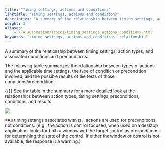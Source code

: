```yaml
--- 
title: "Timing settings, actions and conditions"
linktitle: "Timing settings, actions and conditions"
description: "A summary of the relationship between timing settings, action types, and associated conditions and preconditions."
weight: 3
aliases: 
    - /TA_Automation/Topics/timing_settings_actions_conditions.html
keywords: "timing settings, actions and conditions, relationship"
---
```


A summary of the relationship between timing settings, action types, and associated conditions and preconditions.

The following table summarizes the relationship between types of actions and the applicable time settings, the type of condition or precondition involved, and the possible results of the tests of those conditions/preconditions:

{{<note>}} See [the table](/TA_Automation/Topics/timing_summary.html#imgtbl_summary_actions_timesettings_results) in [the summary](/TA_Automation/Topics/timing_summary.html) for a more detailed look at the relationships between action types, timing settings, preconditions, conditions, and results.

![](/images/TA_Automation/Images/timing_tbl_action_types-time_settings-results.png)

\*All timing settings associated with is… actions are used for preconditions, not conditions. \(e.g., the action is control focused, when used on a desktop application, looks for both a window and the target control as preconditions for determining the state of the control. If either the window or control is not available, the response is a warning.\)


